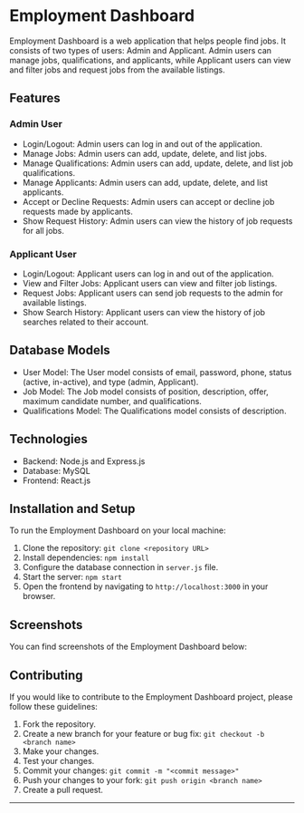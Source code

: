 # Employment Dashboard

Employment Dashboard is a web application that helps people find jobs. It consists of two types of users: Admin and Applicant. Admin users can manage jobs, qualifications, and applicants, while Applicant users can view and filter jobs and request jobs from the available listings.

## Features

### Admin User

- Login/Logout: Admin users can log in and out of the application.
- Manage Jobs: Admin users can add, update, delete, and list jobs.
- Manage Qualifications: Admin users can add, update, delete, and list job qualifications.
- Manage Applicants: Admin users can add, update, delete, and list applicants.
- Accept or Decline Requests: Admin users can accept or decline job requests made by applicants.
- Show Request History: Admin users can view the history of job requests for all jobs.

### Applicant User

- Login/Logout: Applicant users can log in and out of the application.
- View and Filter Jobs: Applicant users can view and filter job listings.
- Request Jobs: Applicant users can send job requests to the admin for available listings.
- Show Search History: Applicant users can view the history of job searches related to their account.

## Database Models

- User Model: The User model consists of email, password, phone, status (active, in-active), and type (admin, Applicant).
- Job Model: The Job model consists of position, description, offer, maximum candidate number, and qualifications.
- Qualifications Model: The Qualifications model consists of description.

## Technologies

- Backend: Node.js and Express.js
- Database: MySQL
- Frontend: React.js

## Installation and Setup

To run the Employment Dashboard on your local machine:

1. Clone the repository: `git clone <repository URL>`
2. Install dependencies: `npm install`
3. Configure the database connection in `server.js` file.
4. Start the server: `npm start`
5. Open the frontend by navigating to `http://localhost:3000` in your browser.

## Screenshots
You can find screenshots of the Employment Dashboard below:

## Contributing

If you would like to contribute to the Employment Dashboard project, please follow these guidelines:

1. Fork the repository.
2. Create a new branch for your feature or bug fix: `git checkout -b <branch name>`
3. Make your changes.
4. Test your changes.
5. Commit your changes: `git commit -m "<commit message>"`
6. Push your changes to your fork: `git push origin <branch name>`
7. Create a pull request.
---
